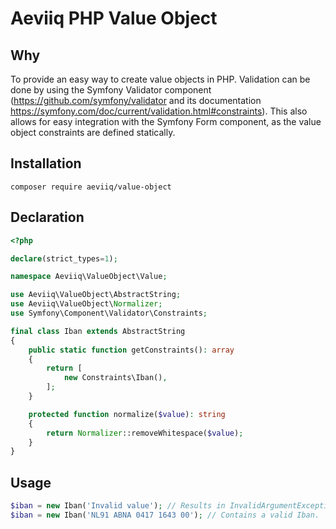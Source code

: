 # Aeviiq PHP Value Object

## Why
To provide an easy way to create value objects in PHP. Validation can be done by using the Symfony Validator component (https://github.com/symfony/validator and its documentation https://symfony.com/doc/current/validation.html#constraints). This also allows for easy integration with the Symfony Form component, as the value object constraints are defined statically.

## Installation
```
composer require aeviiq/value-object
```

## Declaration
```php
<?php 

declare(strict_types=1);

namespace Aeviiq\ValueObject\Value;

use Aeviiq\ValueObject\AbstractString;
use Aeviiq\ValueObject\Normalizer;
use Symfony\Component\Validator\Constraints;

final class Iban extends AbstractString
{
    public static function getConstraints(): array
    {
        return [
            new Constraints\Iban(),
        ];
    }

    protected function normalize($value): string
    {
        return Normalizer::removeWhitespace($value);
    }
}
```

## Usage
```php
$iban = new Iban('Invalid value'); // Results in InvalidArgumentException
$iban = new Iban('NL91 ABNA 0417 1643 00'); // Contains a valid Iban.
```
